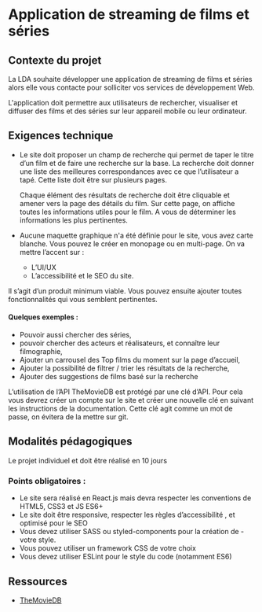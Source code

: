 # Application de streaming de films et séries

## Contexte du projet

La LDA souhaite développer une application de streaming de films et séries alors elle vous contacte pour solliciter vos services de développement Web. 


L'application doit permettre aux utilisateurs de rechercher, visualiser et diffuser des films et des séries sur leur appareil mobile ou leur ordinateur.


## Exigences technique

- Le site doit proposer un champ de recherche qui permet de taper le titre d’un film et de faire une recherche sur la base. La recherche doit donner une liste des meilleures correspondances avec ce que l’utilisateur a tapé. Cette liste doit être sur plusieurs pages.

  Chaque élément des résultats de recherche doit être cliquable et amener vers la page des détails du film. Sur cette page, on affiche toutes les informations utiles pour le film. A vous de déterminer les informations les plus pertinentes.


- Aucune maquette graphique n'a été définie pour le site, vous avez carte blanche. Vous pouvez le créer en monopage ou en multi-page. On va mettre l’accent sur :
  - L’UI/UX
  - L’accessibilité et le SEO du site.


Il s’agit d’un produit minimum viable. Vous pouvez ensuite ajouter toutes fonctionnalités qui 
vous semblent pertinentes. 
#### Quelques exemples :
- Pouvoir aussi chercher des séries,
- pouvoir chercher des acteurs et réalisateurs, et connaître leur filmographie,
- Ajouter un carrousel des Top films du moment sur la page d’accueil,
- Ajouter la possibilité de filtrer / trier les résultats de la recherche,
- Ajouter des suggestions de films basé sur la recherche


L’utilisation de l’API TheMovieDB est protégé par une clé d’API. Pour cela vous devrez créer un compte sur le site et créer une nouvelle clé en suivant les instructions de la documentation. Cette clé agit comme un mot de passe, on évitera de la mettre sur git.

## Modalités pédagogiques

Le projet individuel et doit être réalisé en 10 jours

### Points obligatoires :
- Le site sera réalisé en React.js mais devra respecter les conventions de HTML5, CSS3 et JS ES6+
- Le site doit être responsive, respecter les règles d’accessibilité , et optimisé pour le SEO
- Vous devez utiliser SASS ou styled-components pour la création de - votre style.
- Vous pouvez utiliser un framework CSS de votre choix
- Vous devez utiliser ESLint pour le style du code (notamment ES6)




## Ressources
- [TheMovieDB](https://www.themoviedb.org)